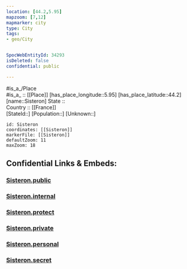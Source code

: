 ```yaml
---
location: [44.2,5.95] 
mapzoom: [7,12] 
mapmarker: city 
type: City
tags:
- geo/City


SpocWebEntityId: 34293
isDeleted: false
confidential: public

---
```

#is_a_/Place  
#is_a_ :: [[Place]] 
[has_place_longitude::5.95] 
[has_place_latitude::44.2] 
[name::Sisteron] 
State ::  
Country :: [[France]]  
[StateId::] 
[Population::] 
[Unknown::] 


```leaflet
id: Sisteron
coordinates: [[Sisteron]] 
markerFile: [[Sisteron]] 
defaultZoom: 11 
maxZoom: 18
```


## Confidential Links & Embeds: 

### [Sisteron.public](/_public/\Earth\Continent\Europe\Europe~West\France\regions~France\Provence-Alpes-Côte_d'Azur\departments~Provence\Alpes-de-Haute-Provence\communes~Alpes-de-Haute\Forcalquier\cities~ForcalquierSisteron.public.md) 

### [Sisteron.internal](/_internal/\Earth\Continent\Europe\Europe~West\France\regions~France\Provence-Alpes-Côte_d'Azur\departments~Provence\Alpes-de-Haute-Provence\communes~Alpes-de-Haute\Forcalquier\cities~ForcalquierSisteron.internal.md) 

### [Sisteron.protect](/_protect/\Earth\Continent\Europe\Europe~West\France\regions~France\Provence-Alpes-Côte_d'Azur\departments~Provence\Alpes-de-Haute-Provence\communes~Alpes-de-Haute\Forcalquier\cities~ForcalquierSisteron.protect.md) 

### [Sisteron.private](/_private/\Earth\Continent\Europe\Europe~West\France\regions~France\Provence-Alpes-Côte_d'Azur\departments~Provence\Alpes-de-Haute-Provence\communes~Alpes-de-Haute\Forcalquier\cities~ForcalquierSisteron.private.md) 

### [Sisteron.personal](/_personal/\Earth\Continent\Europe\Europe~West\France\regions~France\Provence-Alpes-Côte_d'Azur\departments~Provence\Alpes-de-Haute-Provence\communes~Alpes-de-Haute\Forcalquier\cities~ForcalquierSisteron.personal.md) 

### [Sisteron.secret](/_secret/\Earth\Continent\Europe\Europe~West\France\regions~France\Provence-Alpes-Côte_d'Azur\departments~Provence\Alpes-de-Haute-Provence\communes~Alpes-de-Haute\Forcalquier\cities~ForcalquierSisteron.secret.md)

